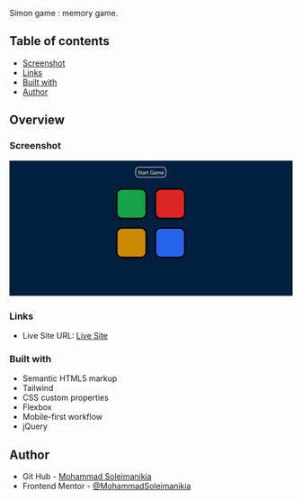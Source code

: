 Simon game : memory game.

## Table of contents
  - [Screenshot](#screenshot)
  - [Links](#links)
  - [Built with](#built-with)
- [Author](#author)

## Overview

### Screenshot

![](./docs/assets/imgs/simon-game.png)


### Links
- Live Site URL: [Live Site]( https://mohammadsoleimanikia.github.io/simon-game/)

### Built with
- Semantic HTML5 markup
- Tailwind
- CSS custom properties
- Flexbox
- Mobile-first workflow
- jQuery

## Author

- Git Hub - [Mohammad Soleimanikia](https://github.com/MohammadSoleimanikia)
- Frontend Mentor - [@MohammadSoleimanikia](https://www.frontendmentor.io/profile/MohammadSoleimanikia)
